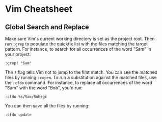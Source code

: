 # Vim Cheatsheet

## Global Search and Replace

Make sure Vim's current working directory is set as the project root. Then run `:grep` to populate
the quickfix list with the files matching the target pattern. For instance, to search for all
occurrences of the word "Sam" in your project:

```
:grep! "Sam"
```

The `!` flag tells Vim not to jump to the first match. You can see the matched files by running
`:copen`. To run a substitution against the matched files, use the `:cfdo` command. For instance, to
replace all occurrences of the word "Sam" with the word "Bob", you'd run:

```
:cfdo %s/Sam/Bob/gc
```

You can then save all the files by running:

```
:cfdo update
```

